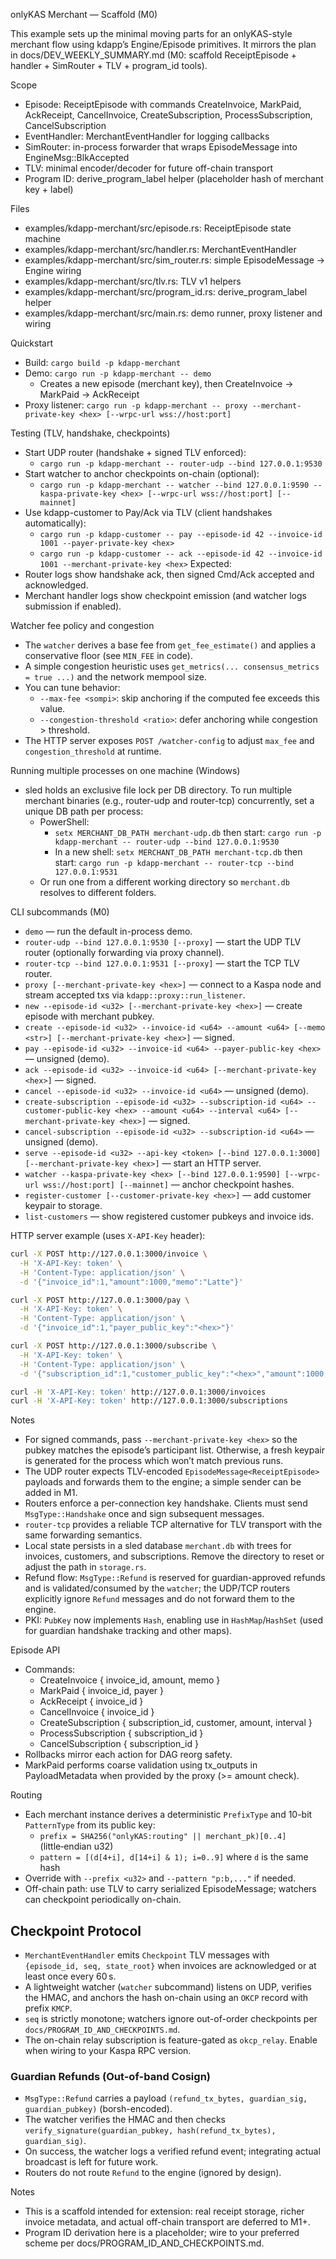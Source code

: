 onlyKAS Merchant — Scaffold (M0)

This example sets up the minimal moving parts for an onlyKAS-style merchant flow using kdapp’s Engine/Episode primitives. It mirrors the plan in docs/DEV_WEEKLY_SUMMARY.md (M0: scaffold ReceiptEpisode + handler + SimRouter + TLV + program_id tools).

Scope
- Episode: ReceiptEpisode with commands CreateInvoice, MarkPaid, AckReceipt, CancelInvoice, CreateSubscription, ProcessSubscription, CancelSubscription
- EventHandler: MerchantEventHandler for logging callbacks
- SimRouter: in-process forwarder that wraps EpisodeMessage into EngineMsg::BlkAccepted
- TLV: minimal encoder/decoder for future off-chain transport
- Program ID: derive_program_label helper (placeholder hash of merchant key + label)

Files
- examples/kdapp-merchant/src/episode.rs: ReceiptEpisode state machine
- examples/kdapp-merchant/src/handler.rs: MerchantEventHandler
- examples/kdapp-merchant/src/sim_router.rs: simple EpisodeMessage → Engine wiring
- examples/kdapp-merchant/src/tlv.rs: TLV v1 helpers
- examples/kdapp-merchant/src/program_id.rs: derive_program_label helper
- examples/kdapp-merchant/src/main.rs: demo runner, proxy listener and wiring

Quickstart
- Build: `cargo build -p kdapp-merchant`
- Demo: `cargo run -p kdapp-merchant -- demo`
  - Creates a new episode (merchant key), then CreateInvoice → MarkPaid → AckReceipt
- Proxy listener: `cargo run -p kdapp-merchant -- proxy --merchant-private-key <hex> [--wrpc-url wss://host:port]`

Testing (TLV, handshake, checkpoints)
- Start UDP router (handshake + signed TLV enforced):
  - `cargo run -p kdapp-merchant -- router-udp --bind 127.0.0.1:9530`
- Start watcher to anchor checkpoints on-chain (optional):
  - `cargo run -p kdapp-merchant -- watcher --bind 127.0.0.1:9590 --kaspa-private-key <hex> [--wrpc-url wss://host:port] [--mainnet]`
- Use kdapp-customer to Pay/Ack via TLV (client handshakes automatically):
  - `cargo run -p kdapp-customer -- pay --episode-id 42 --invoice-id 1001 --payer-private-key <hex>`
  - `cargo run -p kdapp-customer -- ack --episode-id 42 --invoice-id 1001 --merchant-private-key <hex>`
Expected:
- Router logs show handshake ack, then signed Cmd/Ack accepted and acknowledged.
- Merchant handler logs show checkpoint emission (and watcher logs submission if enabled).

Watcher fee policy and congestion
- The `watcher` derives a base fee from `get_fee_estimate()` and applies a conservative floor (see `MIN_FEE` in code).
- A simple congestion heuristic uses `get_metrics(... consensus_metrics = true ...)` and the network mempool size.
- You can tune behavior:
  - `--max-fee <sompi>`: skip anchoring if the computed fee exceeds this value.
  - `--congestion-threshold <ratio>`: defer anchoring while congestion > threshold.
- The HTTP server exposes `POST /watcher-config` to adjust `max_fee` and `congestion_threshold` at runtime.

Running multiple processes on one machine (Windows)
- sled holds an exclusive file lock per DB directory. To run multiple merchant binaries (e.g., router-udp and router-tcp) concurrently, set a unique DB path per process:
  - PowerShell:
    - `setx MERCHANT_DB_PATH merchant-udp.db` then start: `cargo run -p kdapp-merchant -- router-udp --bind 127.0.0.1:9530`
    - In a new shell: `setx MERCHANT_DB_PATH merchant-tcp.db` then start: `cargo run -p kdapp-merchant -- router-tcp --bind 127.0.0.1:9531`
  - Or run one from a different working directory so `merchant.db` resolves to different folders.

CLI subcommands (M0)
- `demo` — run the default in-process demo.
- `router-udp --bind 127.0.0.1:9530 [--proxy]` — start the UDP TLV router (optionally forwarding via proxy channel).
- `router-tcp --bind 127.0.0.1:9531 [--proxy]` — start the TCP TLV router.
- `proxy [--merchant-private-key <hex>]` — connect to a Kaspa node and stream accepted txs via `kdapp::proxy::run_listener`.
- `new --episode-id <u32> [--merchant-private-key <hex>]` — create episode with merchant pubkey.
- `create --episode-id <u32> --invoice-id <u64> --amount <u64> [--memo <str>] [--merchant-private-key <hex>]` — signed.
- `pay --episode-id <u32> --invoice-id <u64> --payer-public-key <hex>` — unsigned (demo).
- `ack --episode-id <u32> --invoice-id <u64> [--merchant-private-key <hex>]` — signed.
- `cancel --episode-id <u32> --invoice-id <u64>` — unsigned (demo).
- `create-subscription --episode-id <u32> --subscription-id <u64> --customer-public-key <hex> --amount <u64> --interval <u64> [--merchant-private-key <hex>]` — signed.
- `cancel-subscription --episode-id <u32> --subscription-id <u64>` — unsigned (demo).
- `serve --episode-id <u32> --api-key <token> [--bind 127.0.0.1:3000] [--merchant-private-key <hex>]` — start an HTTP server.
- `watcher --kaspa-private-key <hex> [--bind 127.0.0.1:9590] [--wrpc-url wss://host:port] [--mainnet]` — anchor checkpoint hashes.
- `register-customer [--customer-private-key <hex>]` — add customer keypair to storage.
- `list-customers` — show registered customer pubkeys and invoice ids.

HTTP server example (uses `X-API-Key` header):

```sh
curl -X POST http://127.0.0.1:3000/invoice \
  -H 'X-API-Key: token' \
  -H 'Content-Type: application/json' \
  -d '{"invoice_id":1,"amount":1000,"memo":"Latte"}'

curl -X POST http://127.0.0.1:3000/pay \
  -H 'X-API-Key: token' \
  -H 'Content-Type: application/json' \
  -d '{"invoice_id":1,"payer_public_key":"<hex>"}'

curl -X POST http://127.0.0.1:3000/subscribe \
  -H 'X-API-Key: token' \
  -H 'Content-Type: application/json' \
  -d '{"subscription_id":1,"customer_public_key":"<hex>","amount":1000,"interval":3600}'

curl -H 'X-API-Key: token' http://127.0.0.1:3000/invoices
curl -H 'X-API-Key: token' http://127.0.0.1:3000/subscriptions
```

Notes
- For signed commands, pass `--merchant-private-key <hex>` so the pubkey matches the episode’s participant list. Otherwise, a fresh keypair is generated for the process which won’t match previous runs.
- The UDP router expects TLV-encoded `EpisodeMessage<ReceiptEpisode>` payloads and forwards them to the engine; a simple sender can be added in M1.
- Routers enforce a per-connection key handshake. Clients must send `MsgType::Handshake` once and sign subsequent messages.
- `router-tcp` provides a reliable TCP alternative for TLV transport with the same forwarding semantics.
- Local state persists in a sled database `merchant.db` with trees for invoices, customers, and subscriptions. Remove the directory to reset or adjust the path in `storage.rs`.
- Refund flow: `MsgType::Refund` is reserved for guardian-approved refunds and is validated/consumed by the `watcher`; the UDP/TCP routers explicitly ignore `Refund` messages and do not forward them to the engine.
- PKI: `PubKey` now implements `Hash`, enabling use in `HashMap`/`HashSet` (used for guardian handshake tracking and other maps).

Episode API
- Commands:
  - CreateInvoice { invoice_id, amount, memo }
  - MarkPaid { invoice_id, payer }
  - AckReceipt { invoice_id }
  - CancelInvoice { invoice_id }
  - CreateSubscription { subscription_id, customer, amount, interval }
  - ProcessSubscription { subscription_id }
  - CancelSubscription { subscription_id }
- Rollbacks mirror each action for DAG reorg safety.
- MarkPaid performs coarse validation using tx_outputs in PayloadMetadata when provided by the proxy (>= amount check).

Routing
- Each merchant instance derives a deterministic `PrefixType` and 10-bit `PatternType` from its public key:
  - `prefix = SHA256("onlyKAS:routing" || merchant_pk)[0..4]` (little‑endian u32)
  - `pattern = [(d[4+i], d[14+i] & 1); i=0..9]` where `d` is the same hash
- Override with `--prefix <u32>` and `--pattern "p:b,..."` if needed.
- Off-chain path: use TLV to carry serialized EpisodeMessage; watchers can checkpoint periodically on-chain.

## Checkpoint Protocol
- `MerchantEventHandler` emits `Checkpoint` TLV messages with `{episode_id, seq, state_root}` when invoices are acknowledged
  or at least once every 60 s.
- A lightweight watcher (`watcher` subcommand) listens on UDP, verifies the HMAC, and anchors the hash on-chain using an
  `OKCP` record with prefix `KMCP`.
- `seq` is strictly monotone; watchers ignore out-of-order checkpoints per `docs/PROGRAM_ID_AND_CHECKPOINTS.md`.
 - The on-chain relay subscription is feature-gated as `okcp_relay`. Enable when wiring to your Kaspa RPC version.

### Guardian Refunds (Out-of-band Cosign)
- `MsgType::Refund` carries a payload `(refund_tx_bytes, guardian_sig, guardian_pubkey)` (borsh-encoded).
- The watcher verifies the HMAC and then checks `verify_signature(guardian_pubkey, hash(refund_tx_bytes), guardian_sig)`.
- On success, the watcher logs a verified refund event; integrating actual broadcast is left for future work.
- Routers do not route `Refund` to the engine (ignored by design).

Notes
- This is a scaffold intended for extension: real receipt storage, richer invoice metadata, and actual off-chain transport are deferred to M1+.
- Program ID derivation here is a placeholder; wire to your preferred scheme per docs/PROGRAM_ID_AND_CHECKPOINTS.md.
